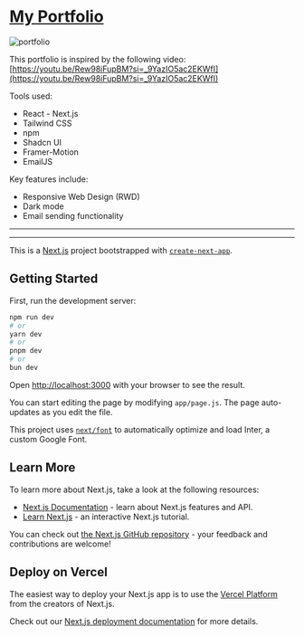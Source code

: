 # [My Portfolio](https://sangsc-portfolio.vercel.app/)

![portfolio](https://i.imgur.com/gBk0Ylp.jpg)



This portfolio is inspired by the following video:
[https://youtu.be/Rew98iFupBM?si=_9YazIO5ac2EKWfI](https://youtu.be/Rew98iFupBM?si=_9YazIO5ac2EKWfI)

Tools used:
- React - Next.js
- Tailwind CSS
- npm
- Shadcn UI
- Framer-Motion
- EmailJS

Key features include:
- Responsive Web Design (RWD)
- Dark mode
- Email sending functionality
  

-----------------------
-----------------------




This is a [Next.js](https://nextjs.org/) project bootstrapped with [`create-next-app`](https://github.com/vercel/next.js/tree/canary/packages/create-next-app).

## Getting Started

First, run the development server:

```bash
npm run dev
# or
yarn dev
# or
pnpm dev
# or
bun dev
```

Open [http://localhost:3000](http://localhost:3000) with your browser to see the result.

You can start editing the page by modifying `app/page.js`. The page auto-updates as you edit the file.

This project uses [`next/font`](https://nextjs.org/docs/basic-features/font-optimization) to automatically optimize and load Inter, a custom Google Font.

## Learn More

To learn more about Next.js, take a look at the following resources:

- [Next.js Documentation](https://nextjs.org/docs) - learn about Next.js features and API.
- [Learn Next.js](https://nextjs.org/learn) - an interactive Next.js tutorial.

You can check out [the Next.js GitHub repository](https://github.com/vercel/next.js/) - your feedback and contributions are welcome!

## Deploy on Vercel

The easiest way to deploy your Next.js app is to use the [Vercel Platform](https://vercel.com/new?utm_medium=default-template&filter=next.js&utm_source=create-next-app&utm_campaign=create-next-app-readme) from the creators of Next.js.

Check out our [Next.js deployment documentation](https://nextjs.org/docs/deployment) for more details.
